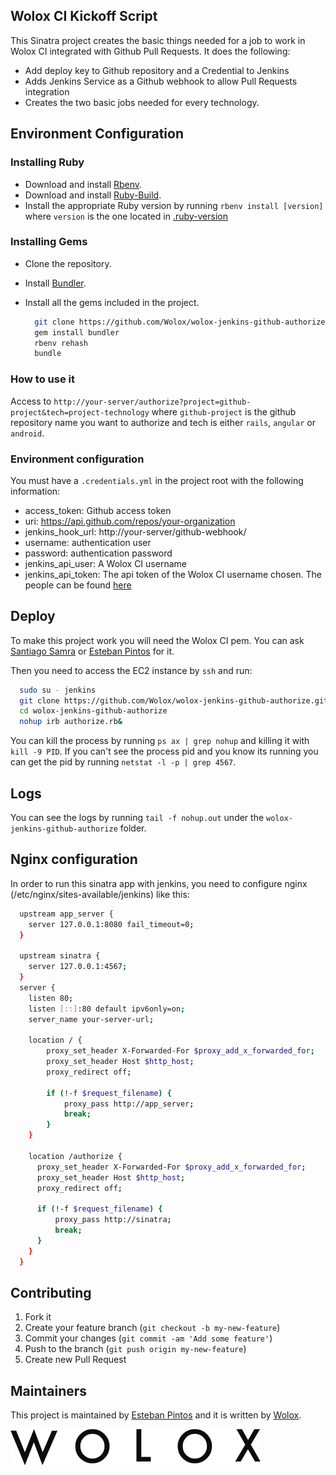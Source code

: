 ## Wolox CI Kickoff Script

This Sinatra project creates the basic things needed for a job to work in Wolox CI integrated with Github Pull Requests. It does the following:

  - Add deploy key to Github repository and a Credential to Jenkins
  - Adds Jenkins Service as a Github webhook to allow Pull Requests integration
  - Creates the two basic jobs needed for every technology.

## Environment Configuration

### Installing Ruby

- Download and install [Rbenv](https://github.com/sstephenson/rbenv).
- Download and install [Ruby-Build](https://github.com/sstephenson/ruby-build).
- Install the appropriate Ruby version by running `rbenv install [version]` where `version` is the one located in [.ruby-version](.ruby-version)

### Installing Gems

- Clone the repository.
- Install [Bundler](http://bundler.io/).
- Install all the gems included in the project.

  ```bash
    git clone https://github.com/Wolox/wolox-jenkins-github-authorize.git
    gem install bundler
    rbenv rehash
    bundle
  ```

### How to use it

Access to `http://your-server/authorize?project=github-project&tech=project-technology` where `github-project` is the github repository name you want to authorize and tech is either `rails`, `angular` or `android`.

### Environment configuration

You must have a `.credentials.yml` in the project root with the following information:

- access_token: Github access token
- uri: https://api.github.com/repos/your-organization
- jenkins_hook_url: http://your-server/github-webhook/
- username: authentication user
- password: authentication password
- jenkins_api_user: A Wolox CI username
- jenkins_api_token: The api token of the Wolox CI username chosen. The people can be found [here](http://ci.wolox.com.ar/asynchPeople/)

## Deploy

To make this project work you will need the Wolox CI pem. You can ask [Santiago Samra](mailto:santiago.samra@wolox.com.ar) or [Esteban Pintos](mailto:esteban.pintos@wolox.com.ar) for it.

Then you need to access the EC2 instance by `ssh` and run:

```bash
  sudo su - jenkins
  git clone https://github.com/Wolox/wolox-jenkins-github-authorize.git
  cd wolox-jenkins-github-authorize
  nohup irb authorize.rb&
```

You can kill the process by running `ps ax | grep nohup` and killing it with `kill -9 PID`. If you can't see the process pid and you know its running you can get the pid by running `netstat -l -p | grep 4567`.

## Logs

You can see the logs by running `tail -f nohup.out` under the `wolox-jenkins-github-authorize` folder.

## Nginx configuration

In order to run this sinatra app with jenkins, you need to configure nginx (/etc/nginx/sites-available/jenkins) like this:

```bash
  upstream app_server {
    server 127.0.0.1:8080 fail_timeout=0;
  }

  upstream sinatra {
    server 127.0.0.1:4567;
  }
  server {
    listen 80;
    listen [::]:80 default ipv6only=on;
    server_name your-server-url;

    location / {
        proxy_set_header X-Forwarded-For $proxy_add_x_forwarded_for;
        proxy_set_header Host $http_host;
        proxy_redirect off;

        if (!-f $request_filename) {
            proxy_pass http://app_server;
            break;
        }
    }

    location /authorize {
      proxy_set_header X-Forwarded-For $proxy_add_x_forwarded_for;
      proxy_set_header Host $http_host;
      proxy_redirect off;

      if (!-f $request_filename) {
          proxy_pass http://sinatra;
          break;
      }
    }
  }
```

## Contributing

1. Fork it
2. Create your feature branch (`git checkout -b my-new-feature`)
3. Commit your changes (`git commit -am 'Add some feature'`)
4. Push to the branch (`git push origin my-new-feature`)
5. Create new Pull Request

## Maintainers

This project is maintained by [Esteban Pintos](https://github.com/epintos) and it is written by [Wolox](http://www.wolox.com.ar).

![Wolox](https://raw.githubusercontent.com/Wolox/press-kit/master/logos/logo_banner.png)

